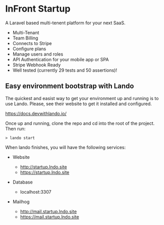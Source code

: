 # InFront Startup

A Laravel based multi-tenent platform for your next SaaS.

- Multi-Tenant
- Team Billing
- Connects to Stripe
- Configure plans
- Manage users and roles
- API Authentication for your mobile app or SPA
- Stripe Webhook Ready
- Well tested (currently 29 tests and 50 assertions)!

## Easy environment bootstrap with Lando

The quickest and easist way to get your environment up and running is to use Lando. Please, see their website to get it installed and configured.

https://docs.devwithlando.io/

Once up and running, clone the repo and cd into the root of the project. Then run:

```
> lando start
```

When lando finishes, you will have the following services:

- Website

  - http://startup.lndo.site
  - https://startup.lndo.site

- Database

  - localhost:3307

- Mailhog
  - http://mail.startup.lndo.site
  - https://mail.startup.lndo.site
